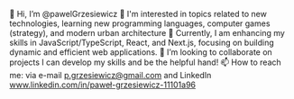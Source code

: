 👋 Hi, I’m @pawelGrzesiewicz
👀 I'm interested in topics related to new technologies, learning new programming languages, computer games (strategy), and modern urban architecture
🌱 Currently, I am enhancing my skills in JavaScript/TypeScript, React, and Next.js, focusing on building dynamic and efficient web applications.
💞️ I’m looking to collaborate on projects I can develop my skills and be the helpful hand!
📫 How to reach me: via e-mail p.grzesiewicz@gmail.com and LinkedIn www.linkedin.com/in/paweł-grzesiewicz-11101a96

<!---
pawelGrzesiewicz/pawelGrzesiewicz is a ✨ special ✨ repository because its `README.md` (this file) appears on your GitHub profile.
You can click the Preview link to take a look at your changes.
--->
